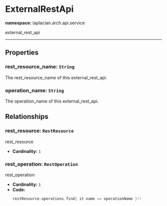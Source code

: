 # **ExternalRestApi**
**namespace:** laplacian.arch.api.service

external_rest_api



---

## Properties

### rest_resource_name: `String`
The rest_resource_name of this external_rest_api.

### operation_name: `String`
The operation_name of this external_rest_api.

## Relationships

### rest_resource: `RestResource`
rest_resource
- **Cardinality:** `1`

### rest_operation: `RestOperation`
rest_operation
- **Cardinality:** `1`
- **Code:**
  ```kotlin
  restResource.operations.find{ it.name == operationName }!!
  ```